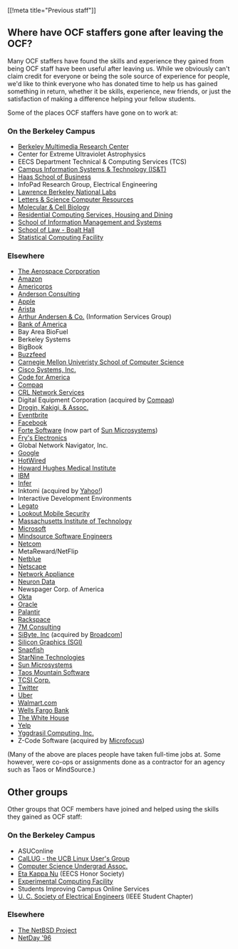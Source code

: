 [[!meta title="Previous staff"]]

## Where have OCF staffers gone after leaving the OCF?

Many OCF staffers have found the skills and experience they gained from being
OCF staff have been useful after leaving us. While we obviously can't claim
credit for everyone or being the sole source of experience for people, we'd
like to think everyone who has donated time to help us has gained something in
return, whether it be skills, experience, new friends, or just the satisfaction
of making a difference helping your fellow students.

Some of the places OCF staffers have gone on to work at:

### On the Berkeley Campus

* [Berkeley Multimedia Research Center](http://www.bmrc.berkeley.edu/)
* Center for Extreme Ultraviolet Astrophysics
* EECS Department Technical & Computing Services (TCS)
* [Campus Information Systems & Technology (IS&T)](http://ist.berkeley.edu/)
* [Haas School of Business](http://www.haas.berkeley.edu/)
* InfoPad Research Group, Electrical Engineering
* [Lawrence Berkeley National Labs](http://www.lbl.gov/)
* [Letters & Science Computer Resources](http://ls.berkeley.edu/lscr/)
* [Molecular & Cell Biology](https://mcb.berkeley.edu)
* [Residential Computing Services, Housing and Dining](http://www.rescomp.berkeley.edu)
* [School of Information Management and Systems](http://www.sims.berkeley.edu/)
* [School of Law - Boalt Hall](http://www.law.berkeley.edu/)
* [Statistical Computing Facility](http://statistics.berkeley.edu/computing)

### Elsewhere

* [The Aerospace Corporation](http://www.aerospace.org)
* [Amazon](http://www.amazon.com)
* [Americorps](http://www.nationalservice.gov/programs/americorps)
* [Anderson Consulting](http://www.andersonconsultinggroup.com)
* [Apple](http://www.apple.com/)
* [Arista](https://www.arista.com/en/)
* [Arthur Andersen & Co.](http://www.arthurandersen.com/) (Information Services Group)
* [Bank of America](http://www.bofa.com/)
* Bay Area BioFuel
* Berkeley Systems
* BigBook
* [Buzzfeed](http://www.buzzfeed.com)
* [Carnegie Mellon Univeristy School of Computer Science](http://www.cs.cmu.edu/)
* [Cisco Systems, Inc.](http://www.cisco.com/)
* [Code for America](http://www.codeforamerica.org)
* [Compaq](http://www.compaq.com/)
* [CRL Network Services](http://www.crl.com/)
* Digital Equipment Corporation (acquired by [Compaq](http://www.compaq.com/))
* [Drogin, Kakigi, & Assoc.](http://www.dkstat.com/)
* [Eventbrite](https://www.eventbrite.com)
* [Facebook](https://www.facebook.com)
* [Forte Software](http://www.forte.com/) (now part of [Sun Microsystems](http://www.sun.com/ ))
* [Fry's Electronics](http://www.outpost.com/)
* Global Network Navigator, Inc.
* [Google](https://www.google.com)
* [HotWired](http://www.hotwired.com/)
* [Howard Hughes Medical Institute](http://www.hhmi.org/)
* [IBM](http://www.ibm.com/)
* [Infer](https://www.infer.com)
* Inktomi (acquired by [Yahoo!](https://www.yahoo.com))
* Interactive Development Environments
* [Legato](http://www.legato.com/)
* [Lookout Mobile Security](https://www.lookout.com)
* [Massachusetts Institute of Technology](http://web.mit.edu)
* [Microsoft](http://www.microsoft.com/)
* [Mindsource Software Engineers](http://www.mindsrc.com/)
* [Netcom](http://www.netcom.com/)
* MetaReward/NetFlip
* [Netblue](http://www.netblue.com/)
* [Netscape](http://www.netscape.com/)
* [Network Appliance](http://www.netapp.com/)
* [Neuron Data](http://www.neurondata.com/)
* Newspager Corp. of America
* [Okta](https://www.okta.com)
* [Oracle](http://www.oracle.com/)
* [Palantir](https://www.palantir.com)
* [Rackspace](http://www.rackspace.com)
* [7M Consulting](http://www.7mconsulting.com)
* [SiByte, Inc](http://sibyte.broadcom.com) (acquired by [Broadcom](http://www.broadcom.com)]
* [Silicon Graphics (SGI)](http://www.sgi.com/)
* [Snapfish](http://www.snapfish.com/)
* [StarNine Technologies](http://www.starnine.com/)
* [Sun Microsystems](http://www.sun.com/)
* [Taos Mountain Software](http://www.taos.com)
* [TCSI Corp.](http://www.tcs.com/)
* [Twitter](https://twitter.com)
* [Uber](https://www.uber.com)
* [Walmart.com](http://www.walmart.com/)
* [Wells Fargo Bank](http://www.wellsfargo.com/)
* [The White House](https://www.whitehouse.gov)
* [Yelp](http://www.yelp.com/)
* [Yggdrasil Computing, Inc.](http://www.yggdrasil.com/)
* Z-Code Software (acquired by [Microfocus](http://www.microfocus.com))

(Many of the above are places people have taken full-time jobs at. Some
however, were co-ops or assignments done as a contractor for an agency such as
Taos or MindSource.)

## Other groups

Other groups that OCF members have joined and helped using the skills they
gained as OCF staff:

### On the Berkeley Campus

* ASUConline
* [CalLUG - the UCB Linux User's Group](https://www.ocf.berkeley.edu/~linux/)
* [Computer Science Undergrad Assoc.](http://www.csua.berkeley.edu/)
* [Eta Kappa Nu](http://www-hkn.eecs.berkeley.edu/) (EECS Honor Society)
* [Experimental Computing Facility](https://callink.berkeley.edu/organization/xcf)
* Students Improving Campus Online Services
* [U. C. Society of Electrical Engineers](https://ieee.berkeley.edu) (IEEE Student Chapter)

### Elsewhere

* [The NetBSD Project](http://www.netbsd.org/)
* [NetDay '96](https://en.wikipedia.org/wiki/NetDay#NetDay_.2796)
